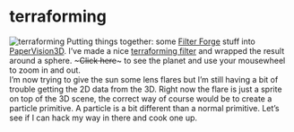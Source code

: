 <!--
  id: 291
  date: 2007-03-05
  modified: 2012-07-03
  slug: terraforming
  type: post
  categories: code, Flash, image, ActionScript
  tags: Filter Forge
-->

# terraforming

![terraforming](https://res.cloudinary.com/dn1rmdjs5/image/upload/v1566568756/rv/Terraformer.jpg) Putting things together: some [Filter Forge](http://www.filterforge.com) stuff into [PaperVision3D](http://www.papervision3d.org/). I’ve made a nice [terraforming filter](http://www.filterforge.com/filters/2199.html) and wrapped the result around a sphere. ~~~Click here~~~ to see the planet and use your mousewheel to zoom in and out.  
I’m now trying to give the sun some lens flares but I’m still having a bit of trouble getting the 2D data from the 3D. Right now the flare is just a sprite on top of the 3D scene, the correct way of course would be to create a particle primitive. A particle is a bit different than a normal primitive. Let’s see if I can hack my way in there and cook one up.
